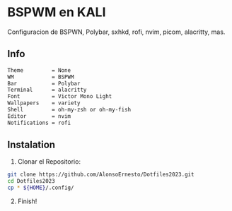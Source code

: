# BSPWM en KALI

  Configuracion de BSPWN, Polybar, sxhkd, rofi, nvim, picom, alacritty, mas.
 
## Info
```bash
Theme         = None
WM            = BSPWM
Bar           = Polybar
Terminal      = alacritty
Font          = Victor Mono Light
Wallpapers    = variety
Shell         = oh-my-zsh or oh-my-fish
Editor        = nvim
Notifications = rofi
``` 
## Instalation

1) Clonar el Repositorio:
  
  ``` bash
  git clone https://github.com/AlonsoErnesto/Dotfiles2023.git
  cd Dotfiles2023
  cp * ${HOME}/.config/
  ```
  
2) Finish!














